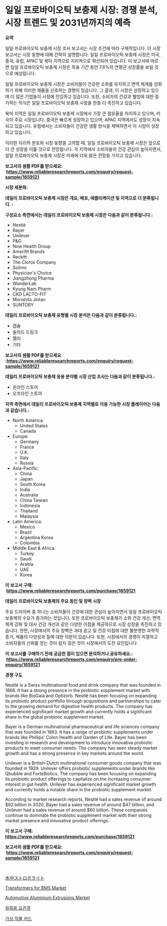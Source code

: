 <p><h1>일일 프로바이오틱 보충제 시장: 경쟁 분석, 시장 트렌드 및 2031년까지의 예측</h1></p><p><strong>요약</strong></p>
<p><p>일일 프로바이오틱 보충제 시장 조사 보고서는 시장 조건에 따라 구체적입니다. 이 시장 보고서는 시장 동향에 대해 간략히 설명합니다. 일일 프로바이오틱 보충제 시장은 미국, 중국, 유럽, APAC 및 북미 지역으로 지리적으로 확산되어 있습니다. 이 보고서에 따르면 일일 프로바이오틱 보충제 시장은 목표 기간 동안 7.6%의 연평균 성장률을 보일 것으로 예상됩니다.</p><p>일일 프로바이오틱 보충제 시장은 소비자들이 건강한 소화를 유지하고 면역 체계를 강화하기 위해 이러한 제품을 선호하는 경향이 있습니다. 그 결과, 이 시장은 성장하고 있으며 더 많은 기업들이 시장에 진입하고 있습니다. 또한, 소비자의 건강과 웰빙에 대한 증가하는 의식은 일일 프로바이오틱 보충제 시장을 한층 더 촉진하고 있습니다.</p><p>북미 지역은 일일 프로바이오틱 보충제 시장에서 가장 큰 점유율을 차지하고 있으며, 미국이 주요 시장입니다. 중국은 빠르게 성장하고 있으며, APAC 지역에서도 성장이 지속되고 있습니다. 유럽에서는 소비자들이 건강한 생활 방식을 채택하면서 이 시장이 성장하고 있습니다.</p><p>이러한 지리적 분포와 시장 동향을 고려할 때, 일일 프로바이오틱 보충제 시장은 앞으로 더 큰 성장을 이룰 것으로 전망됩니다. 각 지역에서 소비자들의 건강 관심이 높아지면서, 일일 프로바이오틱 보충제 시장은 미래에 더욱 밝은 전망을 가지고 있습니다.</p></p>
<p><strong>보고서의 샘플 PDF를 받으세요: &nbsp;<a href="https://www.reliableresearchreports.com/enquiry/request-sample/1659121">https://www.reliableresearchreports.com/enquiry/request-sample/1659121</a></strong></p>
<p><strong>시장 세분화:</strong></p>
<p><strong> 데일리 프로바이오틱 보충제 시장은 개요, 배포, 애플리케이션 및 지역으로 더 분류됩니다. :</strong></p>
<p><strong>구성요소 측면에서는 데일리 프로바이오틱 보충제 시장은 다음과 같이 분류됩니다.:</strong></p>
<p><ul><li>Nestlé</li><li>Bayer</li><li>Unilever</li><li>P&G</li><li>Now Health Group</li><li>Amerifit Brands</li><li>Reckitt</li><li>The Clorox Company</li><li>Solimo</li><li>Physician's Choice</li><li>Jiangzhong Pharma</li><li>WonderLab</li><li>Kyung Nam Pharm</li><li>CKD LACTO-FIT</li><li>Morishita Jintan</li><li>SUNTORY</li></ul></p>
<p><strong> 데일리 프로바이오틱 보충제 유형별 시장 분석은 다음과 같이 분류됩니다.:</strong></p>
<p><ul><li>캡슐</li><li>솔리드 드링크</li><li>젤리</li><li>기타</li></ul></p>
<p><strong>보고서의 샘플 PDF를 받으세요 :<a href="https://www.reliableresearchreports.com/enquiry/request-sample/1659121">https://www.reliableresearchreports.com/enquiry/request-sample/1659121</a></strong></p>
<p><strong> 데일리 프로바이오틱 보충제 응용 분야별 시장 산업 조사는 다음과 같이 분류됩니다.:</strong></p>
<p><ul><li>온라인 스토어</li><li>오프라인 스토어</li></ul></p>
<p><strong>지역 측면에서 데일리 프로바이오틱 보충제 지역별로 이용 가능한 시장 플레이어는 다음과 같습니다.:</strong></p>
<p><ul>
    <li>
        North America:
        <ul>
            <li>United States</li>
            <li>Canada</li>
        </ul>
    </li>
    <li>
        Europe:
        <ul>
            <li>Germany</li>
            <li>France</li>
            <li>U.K.</li>
            <li>Italy</li>
            <li>Russia</li>
        </ul>
    </li>
    <li>
        Asia-Pacific:
        <ul>
            <li>China</li>
            <li>Japan</li>
            <li>South Korea</li>
            <li>India</li>
            <li>Australia</li>
            <li>China Taiwan</li>
            <li>Indonesia</li>
            <li>Thailand</li>
            <li>Malaysia</li>
        </ul>
    </li>
    <li>
        Latin America:
        <ul>
            <li>Mexico</li>
            <li>Brazil</li>
            <li>Argentina Korea</li>
            <li>Colombia</li>
        </ul>
    </li>
    <li>
        Middle East & Africa:
        <ul>
            <li>Turkey</li>
            <li>Saudi</li>
            <li>Arabia</li>
            <li>UAE</li>
            <li>Korea</li>
        </ul>
    </li>
    </ul></p>
<p><strong>이 보고서 구매: &nbsp;<a href="https://www.reliableresearchreports.com/purchase/1659121">https://www.reliableresearchreports.com/purchase/1659121</a></strong></p>
<p><strong>데일리 프로바이오틱 보충제의 주요 동인 및 장벽 시장</strong></p>
<p><p>주요 드라이버 중 하나는 소비자들이 건강에 대한 관심이 높아지면서 일일 프로바이오틱 보충제의 수요가 증가하는 것입니다. 또한 프로바이오틱 보충제가 소화 건강 개선, 면역 체계 강화 및 대사 건강 개선과 같은 다양한 이점을 제공하므로 시장 성장을 촉진하고 있습니다. 한편, 시장에서의 주요 장벽은 과대 광고 및 건강 이점에 대한 불분명한 과학적 증거, 제품의 다양성과 질에 대한 의문이 있습니다. 또한, 시장에서의 경쟁이 치열하고 소비자들의 신뢰를 얻는 것이 쉽지 않은 것이 시장에서의 도전 요인입니다.</p></p>
<p><strong>이 보고서를 구매하기 전에 궁금한 점이 있으면 문의하거나 공유하세요.: &nbsp;<a href="https://www.reliableresearchreports.com/enquiry/pre-order-enquiry/1659121">https://www.reliableresearchreports.com/enquiry/pre-order-enquiry/1659121</a></strong></p>
<p><strong>경쟁 구도</strong></p>
<p><p>Nestlé is a Swiss multinational food and drink company that was founded in 1866. It has a strong presence in the probiotic supplement market with brands like BioGaia and Optizorb. Nestlé has been focusing on expanding its probiotic product portfolio through acquisitions and partnerships to cater to the growing demand for digestive health products. The company has experienced significant market growth and currently holds a significant share in the global probiotic supplement market. </p><p>Bayer is a German multinational pharmaceutical and life sciences company that was founded in 1863. It has a range of probiotic supplements under brands like Phillips' Colon Health and Garden of Life. Bayer has been investing in research and development to introduce innovative probiotic products to meet consumer needs. The company has seen steady market growth and has a strong presence in key markets around the world.</p><p>Unilever is a British-Dutch multinational consumer goods company that was founded in 1929. Unilever offers probiotic supplements under brands like Qbubble and ForteBiotics. The company has been focusing on expanding its probiotic product offerings to capitalize on the increasing consumer interest in gut health. Unilever has experienced significant market growth and currently holds a notable share in the probiotic supplement market.</p><p>According to market research reports, Nestlé had a sales revenue of around $92 billion in 2020, Bayer had a sales revenue of around $47 billion, and Unilever had a sales revenue of around $60 billion. These companies continue to dominate the probiotic supplement market with their strong market presence and innovative product offerings.</p></p>
<p><strong>이 보고서 구매: &nbsp; <a href="https://www.reliableresearchreports.com/purchase/1659121">https://www.reliableresearchreports.com/purchase/1659121</a></strong></p>
<p><strong>보고서의 샘플 PDF를 받으세요: &nbsp;<a href="https://www.reliableresearchreports.com/enquiry/request-sample/1659121">https://www.reliableresearchreports.com/enquiry/request-sample/1659121</a></strong><strong></strong></p>
<p>&nbsp;</p>
<p><p><a href="https://github.com/DonaldShaw1965/Market-Research-Report-List-1/blob/main/985382813625.md">水中ストロボライト</a></p><p><a href="https://github.com/mauripalmi/Market-Research-Report-List-2/blob/main/transformers-for-bms-market.md">Transformers for BMS Market</a></p><p><a href="https://issuu.com/reportprime-2/docs/automotive-aluminium-extrusions-market-size-2030.p">Automotive Aluminium Extrusions Market</a></p><p><a href="https://github.com/vs019sa3m8x/Market-Research-Report-List-1/blob/main/492791912516.md">일회용 요관경</a></p><p><a href="https://github.com/Madalyell456456/Market-Research-Report-List-1/blob/main/361747912517.md">가상 직불 카드</a></p></p>